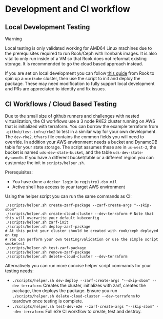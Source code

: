 # Development and CI workflow

## Local Development Testing

> [!WARNING]  
> Local testing is only validated working for AMD64 Linux machines due to the prerequisites required to run Rook/Ceph with Ironbank images. It is also vital to only run inside of a VM so that Rook does not reformat existing storage. It is recommended to go the cloud based approach instead.

If you are set on local development you can follow [this guide](https://rook.io/docs/rook/v1.12/Contributing/development-environment/#minikube) from Rook to spin up a `minikube` cluster, then use the script to init and deploy the package. These may need modification to fully support local development and PRs are appreciated to identify and fix issues.

## CI Workflows / Cloud Based Testing

Due to the small size of github runners and challenges with nested virtualization, the CI workflows use a 3 node RKE2 cluster running on AWS that is initialized with terraform. You can borrow the example terraform from `.github/test-infra/rke2` to test in a similar way for your own development. The `dev-rke2.tfvars` file contains the common fields you will need to override. In addition your AWS environment needs a bucket and DynamoDB table for your state storage. The script assumes these are in `us-west-2`, the bucket is named `uds-dev-state-bucket`, and the table `uds-dev-state-dynamodb`. If you have a different bucket/table or a different region you can customize the init in `scripts/helper.sh`.

Prerequisites:
- You have done a `docker login` to `registry1.dso.mil`
- Active shell has access to your target AWS environment

Using the helper script you can run the same commands as CI:
```console
./scripts/helper.sh create-zarf-package --zarf-create-args "--skip-sbom"
./scripts/helper.sh create-cloud-cluster --dev-terraform # Note that this will overwrite your default kubeconfig
./scripts/helper.sh zarf-init
./scripts/helper.sh deploy-zarf-package
# At this point your cluster should be created with rook/ceph deployed on top
# You can perform your own testing/validation or use the simple script smoketest
./scripts/helper.sh test-zarf-package
./scripts/helper.sh remove-zarf-package
./scripts/helper.sh delete-cloud-cluster --dev-terraform
```

Alternatively you can run more concise helper script commands for your testing needs:
- `./scripts/helper.sh dev-deploy --zarf-create-args "--skip-sbom" --dev-terraform`: Creates the cluster, initializes with zarf, creates the package, then deploys the package. Ensure you run `./scripts/helper.sh delete-cloud-cluster --dev-terraform` to teardown once testing is complete.
- `./scripts/helper.sh test-dev-e2e --zarf-create-args "--skip-sbom" --dev-terraform`: Full e2e CI workflow to create, test and destroy.
